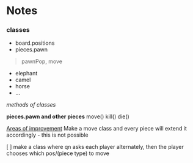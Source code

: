 # Notes

### classes
- board.positions
- pieces.pawn
> pawnPop, move

- elephant 
- camel
- horse
- ...

_methods of classes_

**pieces.pawn and other pieces**
move()
kill()
die()

<u> Areas of improvement</u>
Make a move class and every piece will extend it accordingly - this is not possible

[ ] make a class where qn asks each player alternately, then the player chooses which pos/(piece type) to move


